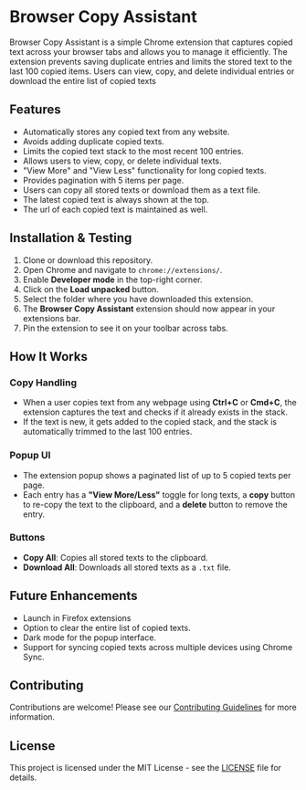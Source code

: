 # Browser Copy Assistant

Browser Copy Assistant is a simple Chrome extension that captures copied text across your browser tabs and allows you to manage it efficiently. 
The extension prevents saving duplicate entries and limits the stored text to the last 100 copied items. Users can view, copy, and delete individual entries or download the entire list of copied texts


## Features

- Automatically stores any copied text from any website.
- Avoids adding duplicate copied texts.
- Limits the copied text stack to the most recent 100 entries.
- Allows users to view, copy, or delete individual texts.
- "View More" and "View Less" functionality for long copied texts.
- Provides pagination with 5 items per page.
- Users can copy all stored texts or download them as a text file.
- The latest copied text is always shown at the top.
- The url of each copied text is maintained as well.

## Installation & Testing

1. Clone or download this repository.
2. Open Chrome and navigate to `chrome://extensions/`.
3. Enable **Developer mode** in the top-right corner.
4. Click on the **Load unpacked** button.
5. Select the folder where you have downloaded this extension.
6. The **Browser Copy Assistant** extension should now appear in your extensions bar.
7. Pin the extension to see it on your toolbar across tabs.

## How It Works

### Copy Handling
- When a user copies text from any webpage using **Ctrl+C** or **Cmd+C**, the extension captures the text and checks if it already exists in the stack.
- If the text is new, it gets added to the copied stack, and the stack is automatically trimmed to the last 100 entries.
  
### Popup UI
- The extension popup shows a paginated list of up to 5 copied texts per page.
- Each entry has a **"View More/Less"** toggle for long texts, a **copy** button to re-copy the text to the clipboard, and a **delete** button to remove the entry.
  
### Buttons
- **Copy All**: Copies all stored texts to the clipboard.
- **Download All**: Downloads all stored texts as a `.txt` file.

## Future Enhancements

- Launch in Firefox extensions
- Option to clear the entire list of copied texts.
- Dark mode for the popup interface.
- Support for syncing copied texts across multiple devices using Chrome Sync.

## Contributing

Contributions are welcome! Please see our [Contributing Guidelines](./CONTRIBUTING.md) for more information.

## License

This project is licensed under the MIT License - see the [LICENSE](LICENSE) file for details.
